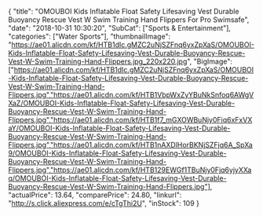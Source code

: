 {
	"title": "OMOUBOI Kids Inflatable Float Safety Lifesaving Vest Durable Buoyancy Rescue Vest W Swim Training Hand Flippers For Pro Swimsafe",
	"date": "2018-10-31 10:30:20",
	"SubCat": ["Sports & Entertainment"],
	"categories": ["Water Sports"],
	"thumbnailImage": "https://ae01.alicdn.com/kf/HTB1dIc.gMZC2uNjSZFnq6yxZpXaS/OMOUBOI-Kids-Inflatable-Float-Safety-Lifesaving-Vest-Durable-Buoyancy-Rescue-Vest-W-Swim-Training-Hand-Flippers.jpg_220x220.jpg",
	"BigImage": ["https://ae01.alicdn.com/kf/HTB1dIc.gMZC2uNjSZFnq6yxZpXaS/OMOUBOI-Kids-Inflatable-Float-Safety-Lifesaving-Vest-Durable-Buoyancy-Rescue-Vest-W-Swim-Training-Hand-Flippers.jpg","https://ae01.alicdn.com/kf/HTB1VbpWxZyYBuNkSnfoq6AWgVXaZ/OMOUBOI-Kids-Inflatable-Float-Safety-Lifesaving-Vest-Durable-Buoyancy-Rescue-Vest-W-Swim-Training-Hand-Flippers.jpg","https://ae01.alicdn.com/kf/HTB1f7_mGXOWBuNjy0Fiq6xFxVXaY/OMOUBOI-Kids-Inflatable-Float-Safety-Lifesaving-Vest-Durable-Buoyancy-Rescue-Vest-W-Swim-Training-Hand-Flippers.jpg","https://ae01.alicdn.com/kf/HTB1nAXDlHorBKNjSZFjq6A_SpXa9/OMOUBOI-Kids-Inflatable-Float-Safety-Lifesaving-Vest-Durable-Buoyancy-Rescue-Vest-W-Swim-Training-Hand-Flippers.jpg","https://ae01.alicdn.com/kf/HTB129EWGf1TBuNjy0Fjq6yjyXXaq/OMOUBOI-Kids-Inflatable-Float-Safety-Lifesaving-Vest-Durable-Buoyancy-Rescue-Vest-W-Swim-Training-Hand-Flippers.jpg"],
	"actualPrice": 13.64,
	"comparePrice": 24.80,
	"linkurl": "http://s.click.aliexpress.com/e/cTgThi2U",
	"inStock": 109
}
